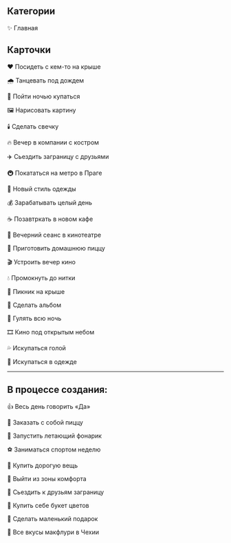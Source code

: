 ## Категории

<div class="callout" onclick="location.href='index.html'"><p>✨ Главная <p></div>


## Карточки

<div class="callout" onclick="location.href='#1'"><p>❤️  Посидеть с кем-то на крыше<p></div>
<div class="callout" onclick="location.href='#2'"><p>🌧️ Танцевать под дождем<p></div>
<div class="callout" onclick="location.href='#3'"><p>🌙 Пойти ночью купаться<p></div>
<div class="callout" onclick="location.href='#4'"><p>🖼️  Нарисовать картину<p></div>
<div class="callout" onclick="location.href='#5'"><p>🕯️ Сделать свечку<p></div>
<div class="callout" onclick="location.href='#6'"><p>🔥 Вечер в компании с костром<p></div>
<div class="callout" onclick="location.href='#7'"><p>✈️  Сьездить заграницу с друзьями<p></div>
<div class="callout" onclick="location.href='#8'"><p>🚇 Покататься на метро в Праге<p></div>
<div class="callout" onclick="location.href='#9'"><p>👗 Новый стиль одежды<p></div>
<div class="callout" onclick="location.href='#10'"><p>💰 Зарабатывать целый день<p></div>
<div class="callout" onclick="location.href='#11'"><p>☕ Позавтркать в новом кафе<p></div>
<div class="callout" onclick="location.href='#12'"><p>🎥 Вечерний сеанс в кинотеатре<p></div>
<div class="callout" onclick="location.href='#13'"><p>🍕 Приготовить домашнюю пиццу<p></div>
<div class="callout" onclick="location.href='#14'"><p>🎬 Устроить вечер кино<p></div>
<div class="callout" onclick="location.href='#15'"><p>💧 Промокнуть до нитки<p></div>
<div class="callout" onclick="location.href='#16'"><p>🧺 Пикник на крыше<p></div>
<div class="callout" onclick="location.href='#17'"><p>📝 Сделать альбом<p></div>
<div class="callout" onclick="location.href='#18'"><p>🌃 Гулять всю ночь<p></div>
<div class="callout" onclick="location.href='#19'"><p>🎞 Кино под открытым небом<p></div>
<div class="callout" onclick="location.href='#20'"><p>💦 Искупаться голой<p></div>
<div class="callout" onclick="location.href='#21'"><p>🌊 Искупаться в одежде<p></div>

---

## В процессе создания:

<div class="callout" onclick="location.href='#22'"><p>👍 Весь день говорить «Да»<p></div>
<div class="callout" onclick="location.href='#23'"><p>🍴 Заказать с собой пиццу<p></div>
<div class="callout" onclick="location.href='#24'"><p>🏮 Запустить летающий фонарик<p></div>
<div class="callout" onclick="location.href='#25'"><p>⚽ Заниматься спортом неделю<p></div>
<div class="callout" onclick="location.href='#26'"><p>💸 Купить дорогую вещь<p></div>
<div class="callout" onclick="location.href='#27'"><p>😬 Выйти из зоны комфорта<p></div>
<div class="callout" onclick="location.href='#28'"><p>🚆 Сьездить к друзьям заграницу<p></div>
<div class="callout" onclick="location.href='#29'"><p>💐 Купить себе букет цветов<p></div>
<div class="callout" onclick="location.href='#30'"><p>🎁 Сделать маленький подарок<p></div>
<div class="callout" onclick="location.href='#31'"><p>🍦 Все вкусы макфлури в Чехии<p></div>


<!-- ## Категории -->

<!-- <div class="callout" onclick="location.href='locations.html'"><p>❤️  Локации </p></div> -->
